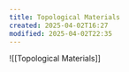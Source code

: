 ```yaml
---
title: Topological Materials
created: 2025-04-02T16:27
modified: 2025-04-02T22:35
---
```

![[Topological Materials]] 